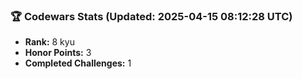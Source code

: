 ### 🏆 Codewars Stats (Updated: 2025-04-15 08:12:28 UTC)

- **Rank:** 8 kyu
- **Honor Points:** 3
- **Completed Challenges:** 1
